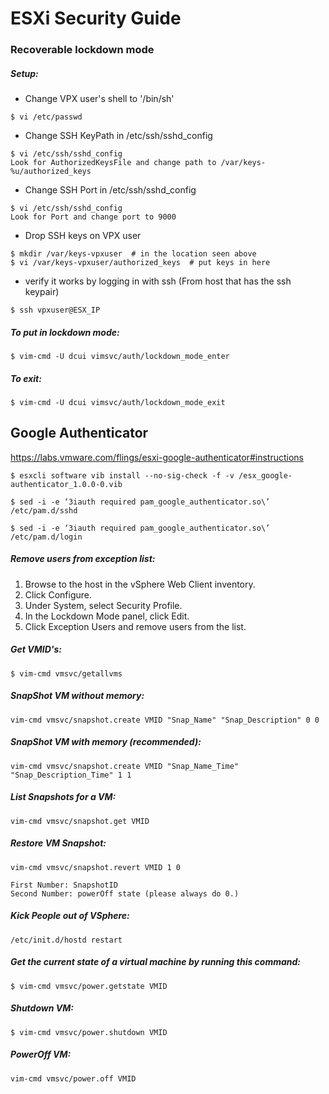 # ESXi Security Guide

### Recoverable lockdown mode

##### Setup:
* Change VPX user's shell to '/bin/sh'
```
$ vi /etc/passwd
```

* Change SSH KeyPath in /etc/ssh/sshd_config
```
$ vi /etc/ssh/sshd_config
Look for AuthorizedKeysFile and change path to /var/keys-%u/authorized_keys
```

* Change SSH Port in /etc/ssh/sshd_config
```
$ vi /etc/ssh/sshd_config
Look for Port and change port to 9000
```

* Drop SSH keys on VPX user
```
$ mkdir /var/keys-vpxuser  # in the location seen above
$ vi /var/keys-vpxuser/authorized_keys  # put keys in here
```
* verify it works by logging in with ssh (From host that has the ssh keypair)
```
$ ssh vpxuser@ESX_IP
```

##### To put in lockdown mode:
```
$ vim-cmd -U dcui vimsvc/auth/lockdown_mode_enter
```

##### To exit:
```
$ vim-cmd -U dcui vimsvc/auth/lockdown_mode_exit
```

## Google Authenticator
https://labs.vmware.com/flings/esxi-google-authenticator#instructions

```
$ esxcli software vib install --no-sig-check -f -v /esx_google-authenticator_1.0.0-0.vib
```
```
$ sed -i -e ‘3iauth required pam_google_authenticator.so\’ /etc/pam.d/sshd
```
```
$ sed -i -e ‘3iauth required pam_google_authenticator.so\’ /etc/pam.d/login
```

##### Remove users from exception list:
1. Browse to the host in the vSphere Web Client inventory.
2. Click Configure.
3. Under System, select Security Profile.
4. In the Lockdown Mode panel, click Edit.
5. Click Exception Users and remove users from the list.


##### Get VMID's:
```
$ vim-cmd vmsvc/getallvms
```

##### SnapShot VM without memory:
```
vim-cmd vmsvc/snapshot.create VMID "Snap_Name" "Snap_Description" 0 0
```

##### SnapShot VM with memory (recommended):
```
vim-cmd vmsvc/snapshot.create VMID "Snap_Name_Time" "Snap_Description_Time" 1 1
```

##### List Snapshots for a VM:
```
vim-cmd vmsvc/snapshot.get VMID
```


##### Restore VM Snapshot:
```
vim-cmd vmsvc/snapshot.revert VMID 1 0

First Number: SnapshotID
Second Number: powerOff state (please always do 0.)
```
##### Kick People out of VSphere:
```
/etc/init.d/hostd restart
```

##### Get the current state of a virtual machine by running this command:
```
$ vim-cmd vmsvc/power.getstate VMID
```

##### Shutdown VM:
```
$ vim-cmd vmsvc/power.shutdown VMID
```

##### PowerOff VM:
```
vim-cmd vmsvc/power.off VMID
```


